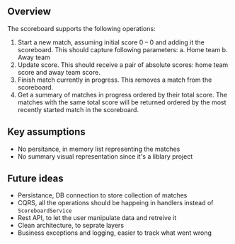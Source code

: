 ## Overview
The scoreboard supports the following operations:
1. Start a new match, assuming initial score 0 – 0 and adding it the scoreboard.
This should capture following parameters:
a. Home team
b. Away team
2. Update score. This should receive a pair of absolute scores: home team score and away
team score.
3. Finish match currently in progress. This removes a match from the scoreboard.
4. Get a summary of matches in progress ordered by their total score. The matches with the
same total score will be returned ordered by the most recently started match in the
scoreboard.

## Key assumptions
- No persitance, in memory list representing the matches
- No summary visual representation since it's a liblary project

## Future ideas
- Persistance, DB connection to store collection of matches
- CQRS, all the operations should be happeing in handlers instead of `ScoreboardService`
- Rest API, to let the user manipulate data and retreive it
- Clean architecture, to seprate layers
- Business exceptions and logging, easier to track what went wrong 

